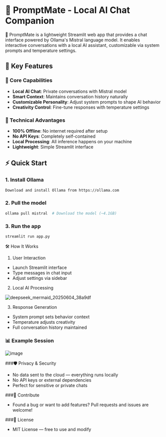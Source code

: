# 👻 PromptMate - Local AI Chat Companion

👻 PromptMate is a lightweight Streamlit web app that provides a chat interface powered by Ollama's Mistral language model. It enables interactive conversations with a local AI assistant, customizable via system prompts and temperature settings.

## 🌟 Key Features

### 💬 Core Capabilities
- **Local AI Chat**: Private conversations with Mistral model
- **Smart Context**: Maintains conversation history naturally
- **Customizable Personality**: Adjust system prompts to shape AI behavior
- **Creativity Control**: Fine-tune responses with temperature settings

### 🚀 Technical Advantages
- **100% Offline**: No internet required after setup
- **No API Keys**: Completely self-contained
- **Local Processing**: All inference happens on your machine
- **Lightweight**: Simple Streamlit interface

## ⚡ Quick Start

### 1. Install Ollama 
```bash
Download and install Ollama from https://ollama.com
```
### 2. Pull the model
```bash
ollama pull mistral  # Download the model (~4.1GB)
```
### 3. Run the app
```bash
streamlit run app.py
```


🛠️ How It Works
1. User Interaction
- Launch Streamlit interface
- Type messages in chat input
- Adjust settings via sidebar

2. Local AI Processing
   
![deepseek_mermaid_20250604_38a9df](https://github.com/user-attachments/assets/e1f0e6e0-16b8-4667-8e1d-b10ecd737de6)

3. Response Generation
- System prompt sets behavior context
- Temperature adjusts creativity
- Full conversation history maintained

### 📊 Example Session

![image](https://github.com/user-attachments/assets/e2a054cc-6347-4398-8ec8-d5ef31f52691)

###🛡️ Privacy & Security
- No data sent to the cloud — everything runs locally
- No API keys or external dependencies
- Perfect for sensitive or private chats

###🤝 Contribute
- Found a bug or want to add features? Pull requests and issues are welcome!

###📜 License
- MIT License — free to use and modify







